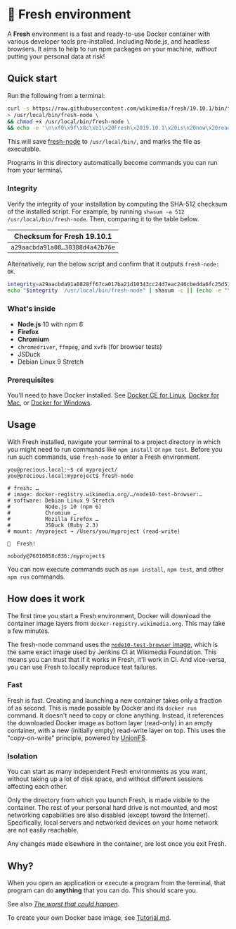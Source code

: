 # 🌱  Fresh environment

A **Fresh** environment is a fast and ready-to-use Docker container with
various developer tools pre-installed. Including Node.js, and headless
browsers. It aims to help to run npm packages on your machine,
_without_ putting your personal data at risk!

## Quick start

Run the following from a terminal:

```sh
curl -s https://raw.githubusercontent.com/wikimedia/fresh/19.10.1/bin/fresh-node10 \
> /usr/local/bin/fresh-node \
&& chmod +x /usr/local/bin/fresh-node \
&& echo -e '\n\xf0\x9f\x8c\xb1\x20Fresh\x2019.10.1\x20is\x20now\x20ready\x21\n'
```

This will save [fresh-node](/bin/fresh-node10) to `/usr/local/bin/`, and marks the file as executable.

Programs in this directory automatically become commands you can run from your terminal.

### Integrity

Verify the integrity of your installation by computing the SHA-512 checksum of the installed script. For example, by running `shasum -a 512 /usr/local/bin/fresh-node`. Then, comparing it to the table below.

| Checksum for Fresh 19.10.1
|--
| `a29aacbda91a08…30388d4a42b76e`

Alternatively, run the below script and confirm that it outputs `fresh-node: OK`.

```sh
integrity=a29aacbda91a0828ff67ca017ba21d10343cc24d7eac246cbedda6fc25d5717fb9f05a9cf7b08d3698a9c14a9b495ef4accea1d806512ad9d830388d4a42b76e;
echo "$integrity  /usr/local/bin/fresh-node" | shasum -c || (echo -e "\xe2\x9d\x8c"; exit 1)
```

### What's inside

* **Node.js** 10 with npm 6
* **Firefox**
* **Chromium**
* `chromedriver`, `ffmpeg`, and `xvfb` (for browser tests)
* JSDuck
* Debian Linux 9 Stretch

### Prerequisites

You'll need to have Docker installed. See [Docker CE for Linux](https://docs.docker.com/install/#server), [Docker for Mac](https://hub.docker.com/editions/community/docker-ce-desktop-mac), or [Docker for Windows](https://docs.docker.com/docker-for-windows/install/).

## Usage

With Fresh installed, navigate your terminal to a project directory in which
you might need to run commands like `npm install` or `npm test`.
Before you run such commands, use `fresh-node` to enter a Fresh environment.

```
you@precious.local:~$ cd myproject/
you@precious.local:myproject$ fresh-node

# fresh: …
# image: docker-registry.wikimedia.org/…/node10-test-browser:…
# software: Debian Linux 9 Stretch
#           Node.js 10 (npm 6)
#           Chromium …
#           Mozilla Firefox …
#           JSDuck (Ruby 2.3)
# mount: /myproject ➟ /Users/you/myproject (read-write)

🌱  Fresh!

nobody@76010858c836:/myproject$
```

You can now execute commands such as `npm install`, `npm test`, and
other `npm run` commands.

## How does it work

The first time you start a Fresh environment, Docker will download the
container image layers from `docker-registry.wikimedia.org`. This may take
a few minutes.

The fresh-node command uses the [`node10-test-browser` image](./Tutorial.md#start-of-content),
which is the same exact image used by Jenkins CI at Wikimedia Foundation.
This means you can trust that if it works in Fresh, it'll work in CI.
And vice-versa, you can use Fresh to locally reproduce test failures.

### Fast

Fresh is fast. Creating and launching a new container takes only a fraction
of as second. This is made possible by Docker and its `docker run` command.
It doesn't need to copy or clone anything. Instead, it references the
downloaded Docker image as bottom layer (read-only) in an empty container,
with a new (initially empty) read-write layer on top. This uses the
"copy-on-write" principle, powered by [UnionFS](https://en.wikipedia.org/wiki/UnionFS).

### Isolation

You can start as many independent Fresh environments as you want,
without taking up a lot of disk space, and without different sessions
affecting each other.

Only the directory from which you launch Fresh, is made visbile to the container.
The rest of your personal hard drive is not mounted, and most networking
capabilities are also disabled (except toward the Internet). Specifically,
local servers and networked devices on your home network are not easily
reachable.

Any changes made elsewhere in the container, are lost once you exit Fresh.

## Why?

When you open an application or execute a program from the terminal,
that program can do **anything** that you can do. This should scare you.

See also _[The worst that could happen](https://medium.com/@timotijhof/how-to-protect-yourself-from-vulnerable-npm-packages-c03f85249651)_.

To create your own Docker base image, see [Tutorial.md](./Tutorial.md).
